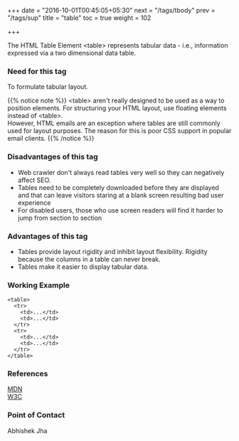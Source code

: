 +++
date = "2016-10-01T00:45:05+05:30"
next = "/tags/tbody"
prev = "/tags/sup"
title = "table"
toc = true
weight = 102

+++

The HTML Table Element <span class='tag-span'>&lt;table&gt;</span> represents tabular data - i.e., information expressed via a two dimensional data table.

<h3>Need for this tag</h3>

<p>To formulate tabular layout.</p>

{{% notice note %}}
  <span class='tag-span'>&lt;table&gt;</span> aren't really designed to be used as a way to position elements. For structuring your HTML layout, use floating elements instead of <span class='tag-span'>&lt;table&gt;</span>.<br>
  However, HTML emails are an exception where tables are still commonly used for layout purposes. The reason for this is poor CSS support in popular email clients.
{{% /notice %}}

<h3>Disadvantages of this tag</h3>

<ul>
  <li>Web crawler don't always read tables very well so they can negatively affect SEO.</li>

  <li>Tables need to be completely downloaded before they are displayed and that can leave visitors staring at a blank screen resulting bad user experience</li>

  <li>For disabled users, those who use screen readers will find it harder to jump from section to section</li>

</ul>

<h3>Advantages of this tag</h3>

<ul>
  <li>Tables provide layout rigidity and inhibit layout flexibility. Rigidity because the columns in a table can never break.</li>

  <li>Tables make it easier to display tabular data.</li>
</ul>

<h3>Working Example</h3>

    <table>
      <tr>
        <td>...</td>
        <td>...</td>
      </tr>
      <tr>
        <td>...</td>
        <td>...</td>
      </tr>
    </table>

<h3>References</h3>

[MDN](https://developer.mozilla.org/en/docs/Web/HTML/Element/table)
<br>
[W3C](https://www.w3.org/TR/html5/tabular-data.html)


<h3>Point of Contact</h3>
Abhishek Jha
